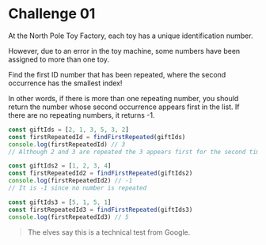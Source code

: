 # Challenge 01

At the North Pole Toy Factory, each toy has a unique identification number.

However, due to an error in the toy machine, some numbers have been assigned to more than one toy.

Find the first ID number that has been repeated, where the second occurrence has the smallest index!

In other words, if there is more than one repeating number, you should return the number whose second occurrence appears first in the list. If there are no repeating numbers, it returns -1.

```js
const giftIds = [2, 1, 3, 5, 3, 2]
const firstRepeatedId = findFirstRepeated(giftIds)
console.log(firstRepeatedId) // 3
// Although 2 and 3 are repeated the 3 appears first for the second time

const giftIds2 = [1, 2, 3, 4]
const firstRepeatedId2 = findFirstRepeated(giftIds2)
console.log(firstRepeatedId2) // -1
// It is -1 since no number is repeated

const giftIds3 = [5, 1, 5, 1]
const firstRepeatedId3 = findFirstRepeated(giftIds3)
console.log(firstRepeatedId3) // 5
```

> The elves say this is a technical test from Google.
